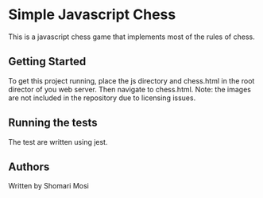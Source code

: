 # Simple Javascript Chess

This is a javascript chess game that implements most of the rules of chess.

## Getting Started

To get this project running, place the js directory and chess.html in the root director of you web server. Then navigate
to chess.html. Note: the images are not included in the repository due to licensing issues.

## Running the tests

The test are written using jest. 

## Authors

Written by Shomari Mosi

